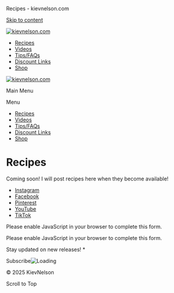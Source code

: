 Recipes - kievnelson.com










































 


[Skip to content](#content "Skip to content")

[![kievnelson.com](https://kievnelson.com/wp-content/uploads/2024/05/cropped-Kiev-Logo-Animation-1-50x51.png)](https://kievnelson.com/)

* [Recipes](https://kievnelson.com/category/recipes/)
* [Videos](https://kievnelson.com/category/videos/)
* [Tips/FAQs](https://kievnelson.com/category/tips-faqs/)
* [Discount Links](https://kievnelson.com/category/discount-links/)
* [Shop](https://kievnelson.com/category/shop/)

[![kievnelson.com](https://kievnelson.com/wp-content/uploads/2024/05/cropped-Kiev-Logo-Animation-1-50x51.png)](https://kievnelson.com/)

Main Menu

 

Menu

* [Recipes](https://kievnelson.com/category/recipes/)
* [Videos](https://kievnelson.com/category/videos/)
* [Tips/FAQs](https://kievnelson.com/category/tips-faqs/)
* [Discount Links](https://kievnelson.com/category/discount-links/)
* [Shop](https://kievnelson.com/category/shop/)

Recipes
=======

 

Coming soon! I will post recipes here when they become available!

* [Instagram](https://www.instagram.com/kiev.nelson?igsh=MXFyZGUyczBjY2Rjdw%3D%3D&utm_source=qr)
* [Facebook](https://www.facebook.com/share/79Ph63W5eeJcBp4s/?mibextid=LQQJ4d)
* [Pinterest](https://pin.it/2GpZlrrNv)
* [YouTube](https://youtube.com/@kievnelson?si=FcPMd3CuKGjolvBX)
* [TikTok](https://www.tiktok.com/@kiev.nelson?_t=8mYRSraFQ88&_r=1)

Please enable JavaScript in your browser to complete this form.

Please enable JavaScript in your browser to complete this form.

Stay updated on new releases! \*

Subscribe![Loading](https://kievnelson.com/wp-content/plugins/wpforms-lite/assets/images/submit-spin.svg)



© 2025 KievNelson

Scroll to Top